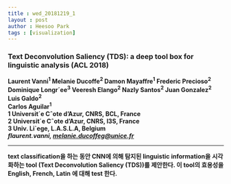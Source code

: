 ```yaml
---
title : wed_20181219_1
layout : post
author : Heesoo Park
tags : [visualization]
---
```


<h3>Text Deconvolution Saliency (TDS): a deep tool box for linguistic analysis (ACL 2018)</h3>


<p>

<b>Laurent Vanni<sup>1</sup>  Melanie Ducoffe<sup>2</sup>  Damon Mayaffre<sup>1</sup> Frederic Precioso<sup>2</sup><br/>
Dominique Longr´ee<sup>3</sup> Veeresh Elango<sup>2</sup> Nazly Santos<sup>2</sup>  Juan Gonzalez<sup>2</sup> Luis Galdo<sup>2</sup><br/>
Carlos Aguilar<sup>1</sup><Br/>
1 Universit´e Cˆote d’Azur, CNRS, BCL, France<br/>
2 Universit´e Cˆote d’Azur, CNRS, I3S, France<br/>
3 Univ. Li`ege, L.A.S.L.A, Belgium<br/>
<em>flaurent.vanni, melanie.ducoffeg@unice.fr</em><br/>








</p>

<hr />
<p>
text classification을 하는 동안 CNN에 의해 탐지된 linguistic information을 시각화하는 tool (Text Deconvolution Saliency (TDS))를 제안한다. 이 tool의 효용성을 English, French, Latin 에 대해 test 한다.
</p>
